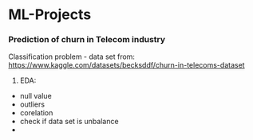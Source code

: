 # ML-Projects


### Prediction of churn in Telecom industry
Classification problem - data set from: https://www.kaggle.com/datasets/becksddf/churn-in-telecoms-dataset


1. EDA:
- null value
- outliers
- corelation
- check if data set is unbalance
- 
